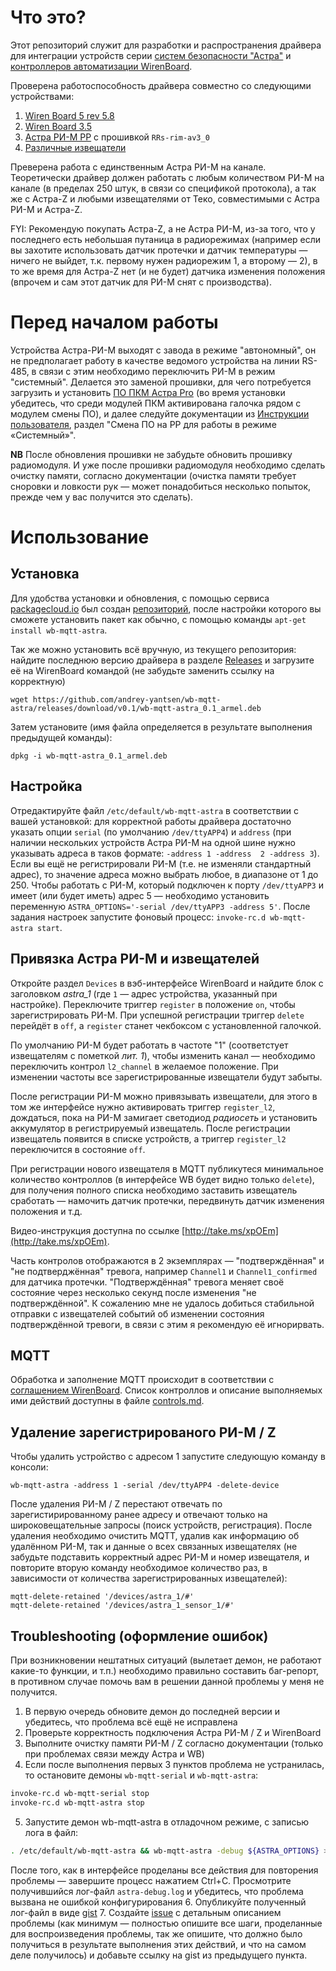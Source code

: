 Что это?
========

Этот репозиторий служит для разработки и распространения драйвера для интеграции
устройств серии [систем безопасности "Астра"](http://www.teko.biz/) и
[контроллеров автоматизации WirenBoard](http://contactless.ru/).

Проверена работоспособность драйвера совместно со следующими устройствами:
1. [Wiren Board 5 rev 5.8](http://contactless.ru/wiki/index.php/Wiren_Board_5:_%D0%90%D0%BF%D0%BF%D0%B0%D1%80%D0%B0%D1%82%D0%BD%D1%8B%D0%B5_%D1%80%D0%B5%D0%B2%D0%B8%D0%B7%D0%B8%D0%B8)
2. [Wiren Board 3.5](http://contactless.ru/wiki/index.php/Wiren_Board_Smart_Home_3.5)
3. [Астра РИ-М РР](http://www.teko.biz/catalog/823/7006/) с прошивкой `RRs-rim-av3_0`
4. [Различные извещатели](/sensors.md) 

Преверена работа с единственным Астра РИ-М на канале. Теоретически драйвер
должен работать с любым количеством РИ-М на канале (в пределах 250 штук, в связи
со спецификой протокола), а так же с Астра-Z и любыми извещателями от Теко,
совместимыми с Астра РИ-М и Астра-Z.

FYI: Рекомендую покупать Астра-Z, а не Астра РИ-М, из-за того, что у последнего
есть небольшая путаница в радиорежимах (например если вы захотите использовать
датчик протечки и датчик температуры — ничего не выйдет, т.к. первому нужен
радиорежим 1, а второму — 2), в то же время для Астра-Z нет (и не будет) датчика
изменения положения (впрочем и сам этот датчик для РИ-М снят с производства).

Перед началом работы
====================

Устройства Астра-РИ-М выходят с завода в режиме "автономный", он не
предполагает работу в качестве ведомого устройства на линии RS-485, в связи с
этим необходимо переключить РИ-М в режим "системный". Делается это заменой
прошивки, для чего потребуется загрузить и установить
[ПО ПКМ Астра Pro](http://www.teko.biz/support/programms/pc/) (во время
установки убедитесь, что среди модулей ПКМ активирована галочка рядом с модулем
смены ПО), и далее следуйте документации из [Инструкции пользователя](http://www.teko.biz/upload/rukovod/RR-RI-M_%D0%98%D0%BD%D1%81%D1%82%D1%80%D1%83%D0%BA%D1%86%D0%B8%D1%8F%20%D0%BF%D0%BE%D0%BB%D1%8C%D0%B7%D0%BE%D0%B2%D0%B0%D1%82%D0%B5%D0%BB%D1%8F.pdf),
раздел "Смена ПО на РР для работы в режиме «Системный»".

**NB** После обновления прошивки не забудьте обновить прошивку радиомодуля.
И уже после прошивки радиомодуля необходимо сделать очистку памяти, согласно документации
(очистка памяти требует сноровки и ловкости рук — может понадобиться несколько попыток,
прежде чем у вас получится это сделать).

Использование
=============

## Установка
Для удобства установки и обновления, с помощью сервиса [packagecloud.io](https://packagecloud.io) был создан [репозиторий](https://packagecloud.io/wb-mqtt-astra/main/install),
после настройки которого вы сможете установить пакет как обычно, с помощью команды `apt-get install wb-mqtt-astra`.

Так же можно установить всё вручную, из текущего репозитория: найдите последнюю
версию драйвера в разделе [Releases](https://github.com/andrey-yantsen/wb-mqtt-astra/releases/latest)
и загрузите её на WirenBoard командой (не забудьте заменить ссылку на корректную)
```
wget https://github.com/andrey-yantsen/wb-mqtt-astra/releases/download/v0.1/wb-mqtt-astra_0.1_armel.deb
```

Затем установите (имя файла определяется в результате выполнения предыдущей команды):
```
dpkg -i wb-mqtt-astra_0.1_armel.deb
```

## Настройка
Отредактируйте файл `/etc/default/wb-mqtt-astra` в соответствии с вашей
установкой: для корректной работы драйвера достаточно указать опции `serial` (по
умолчанию `/dev/ttyAPP4`) и `address` (при наличии нескольких устройств Астра
РИ-М на одной шине нужно указывать адреса в таков формате: `-address 1 -address 
2 -address 3`). Если вы ещё не регистрировали РИ-М (т.е. не изменяли стандартный
адрес), то значение адреса можно выбрать любое, в диапазоне от 1 до 250.
Чтобы работать с РИ-М, который подключен к порту `/dev/ttyAPP3` и имеет (или будет
иметь) адрес 5 — необходимо установить переменную
`ASTRA_OPTIONS='-serial /dev/ttyAPP3 -address 5'`.
После задания настроек запустите фоновый процесс: `invoke-rc.d wb-mqtt-astra start`.

## Привязка Астра РИ-М и извещателей
Откройте раздел `Devices` в вэб-интерфейсе WirenBoard и найдите блок с
заголовком *astra_1* (где `1` — адрес устройства, указанный при настройке).
Переключите триггер `register` в положение `on`, чтобы зарегистрировать РИ-М.
При успешной регистрации триггер `delete` перейдёт в `off`, а `register` станет
чекбоксом с установленной галочкой.

По умолчанию РИ-М будет работать в частоте "1" (соответстует извещателям с
пометкой *лит. 1*), чтобы изменить канал — необходимо переключить контрол
`l2_channel` в желаемое положение. При изменении частоты все
зарегистрированные извещатели будут забыты.

После регистрации РИ-М можно привязывать извещатели, для этого в том же
интерфейсе нужно активировать триггер `register_l2`, дождаться, пока на РИ-М
замигает светодиод *радиосеть* и установить аккумулятор в регистрируемый
извещатель. После регистрации извещатель появится в списке устройств, а триггер
`register_l2` переключится в состояние `off`.

При регистрации нового извещателя в MQTT публикутеся минимальное количество
контроллов (в интерфейсе WB будет видно только `delete`), для
получения полного списка необходимо заставить извещатель сработать — намочить
датчик протечки, передвинуть датчик изменения положения и т.д.

Видео-инструкция доступна по ссылке [http://take.ms/xpOEm](http://take.ms/xpOEm).

Часть контролов отображаются в 2 экземплярах — "подтверждённая" и "не
подтверджённая" тревога, например `Channel1` и `Channel1_confirmed` для датчика
протечки. "Подтверждённая" тревога меняет своё состояние через несколько секунд
после изменения "не подтверждённой". К сожалению мне не удалось добиться
стабильной отправки с извещателей событий об изменении состояния подтверждённой
тревоги, в связи с этим я рекомендую её игнорирвать.

## MQTT
Обработка и заполнение MQTT происходит в соответствии с [соглашением WirenBoard](https://github.com/contactless/homeui/blob/master/conventions.md).
Список контроллов и описание выполняемых ими действий доступны в файле [controls.md](controls.md).

## Удаление зарегистрированого РИ-М / Z
Чтобы удалить устройство с адресом 1 запустите следующую команду в консоли:
```
wb-mqtt-astra -address 1 -serial /dev/ttyAPP4 -delete-device
```

После удаления РИ-М / Z перестают отвечать по зарегистирированному ранее адресу
и отвечают только на широковещательные запросы (поиск устройств, регистрация).
После удаления необходимо очистить MQTT, удалив как информацию об удалённом
РИ-М, так и данные о всех связанных извещателях (не забудьте подставить
корректный адрес РИ-М и номер извещателя, и повторите вторую команду необходимое
количество раз, в зависимости от количества зарегистрированных извещателей):

```
mqtt-delete-retained '/devices/astra_1/#'
mqtt-delete-retained '/devices/astra_1_sensor_1/#'
```

## Troubleshooting (оформление ошибок)
При возникновении нештатных ситуаций (вылетает демон, не работают какие-то
функции, и т.п.) необходимо правильно составить баг-репорт, в противном случае
помочь вам в решении данной проблемы у меня не получится.

1. В первую очередь обновите демон до последней версии и убедитесь, что проблема
   всё ещё не исправлена
2. Проверьте корректность подключения Астра РИ-М / Z и WirenBoard
3. Выполните очистку памяти РИ-М / Z согласно документации (только при проблемах
   связи между Астра и WB)
4. Если после выполнения первых 3 пунктов проблема не устранилась, то остановите
   демоны `wb-mqtt-serial` и `wb-mqtt-astra`:
```bash
invoke-rc.d wb-mqtt-serial stop
invoke-rc.d wb-mqtt-astra stop
```
5. Запустите демон wb-mqtt-astra в отладочном режиме, с записью лога в файл:
```bash
. /etc/default/wb-mqtt-astra && wb-mqtt-astra -debug ${ASTRA_OPTIONS} >astra-debug.log 2>&1
```
После того, как в интерфейсе проделаны все действия для повторения проблемы —
   завершите процесс нажатием Ctrl+C. Просмотрите получившийся лог-файл
   `astra-debug.log` и убедитесь, что проблема вызвана не ошибкой
   конфигурирования
6. Опубликуйте полученный лог-файл в виде [gist](https://gist.github.com)
7. Создайте [issue](https://github.com/andrey-yantsen/wb-mqtt-astra/issues) с
   детальным описанием проблемы (как минимум — полностью опишите все шаги,
   проделанные для воспроизведения проблемы, так же опишите, что должно было
   получиться в результате выполнения этих действий, и что на самом деле
   получилось) и добавьте ссылку на gist из предыдущего пункта.
